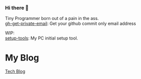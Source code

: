 ### Hi there 👋

Tiny Programmer born out of a pain in the ass.<br>
[gh-get-private-email](https://github.com/atolycs/gh-get-private-email): Get your github commit only email address


WIP:<br>
[setup-tools](https://github.com/atolycs/setup-tools): My PC initial setup tool.

# My Blog
[Tech Blog](https://blog.atolycs.dev)

<!--
**Atolycs/Atolycs** is a ✨ _special_ ✨ repository because its `README.md` (this file) appears on your GitHub profile.

Here are some ideas to get you started:

- 🔭 I’m currently working on ...
- 🌱 I’m currently learning ...
- 👯 I’m looking to collaborate on ...
- 🤔 I’m looking for help with ...
- 💬 Ask me about ...
- 📫 How to reach me: ...
- 😄 Pronouns: ...
- ⚡ Fun fact: ...
-->
